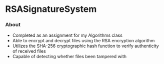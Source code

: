 # RSASignatureSystem

### About
- Completed as an assignment for my Algorithms class
- Able to encrypt and decrypt files using the RSA encryption algorithm
- Utilizes the SHA-256 cryptographic hash function to verify authenticity of received files
- Capable of detecting whether files been tampered with
